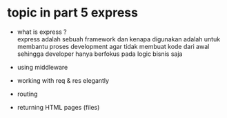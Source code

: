 # topic in part 5 express

- what is express ?
  </br>
  express adalah sebuah framework dan kenapa digunakan adalah untuk membantu proses development agar tidak membuat kode dari awal sehingga developer hanya berfokus pada logic bisnis saja

- using middleware
- working with req & res elegantly
- routing
- returning HTML pages (files)
